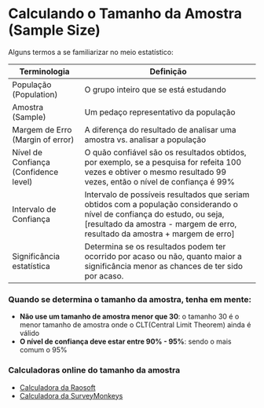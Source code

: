 # Calculando o Tamanho da Amostra (Sample Size)

Alguns termos a se familiarizar no meio estatístico:

Terminologia | Definição
-|-
População (Population) | O grupo inteiro que se está estudando
Amostra (Sample) | Um pedaço representativo da população
Margem de Erro (Margin of error) | A diferença do resultado de analisar uma amostra vs. analisar a população
Nível de Confiança (Confidence level) | O quão confiável são os resultados obtidos, por exemplo, se a pesquisa for refeita 100 vezes e obtiver o mesmo resultado 99 vezes, então o nível de confiança é 99%
Intervalo de Confiança | Intervalo de possíveis resultados que seriam obtidos com a população considerando o nível de confiança do estudo, ou seja, [resultado da amostra - margem de erro, resultado da amostra + margem de erro]
Significância estatística | Determina se os resultados podem ter ocorrido por acaso ou não, quanto maior a significância menor as chances de ter sido por acaso.

### Quando se determina o tamanho da amostra, tenha em mente:

- **Não use um tamanho de amostra menor que 30**: o tamanho 30 é o menor tamanho de amostra onde o CLT(Central Limit Theorem) ainda é válido
- **O nível de confiança deve estar entre 90% - 95%**: sendo o mais comum o 95%

### Calculadoras online do tamanho da amostra

- [Calculadora da Raosoft](http://www.raosoft.com/samplesize.html)
- [Calculadora da SurveyMonkeys](https://www.surveymonkey.com/mp/sample-size-calculator/)